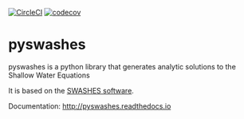 [![CircleCI](https://circleci.com/gh/lrntct/pyswashes.svg?style=svg)](https://circleci.com/gh/lrntct/pyswashes)
[![codecov](https://codecov.io/gh/lrntct/pyswashes/branch/master/graph/badge.svg)](https://codecov.io/gh/lrntct/pyswashes)

pyswashes
=========

pyswashes is a python library that generates analytic solutions to the Shallow Water Equations

It is based on the [SWASHES software](https://sourcesup.renater.fr/projects/swashes/).

Documentation: http://pyswashes.readthedocs.io
